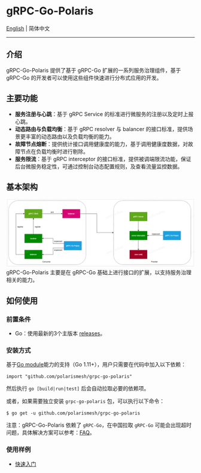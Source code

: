 # gRPC-Go-Polaris

[English](./README.md) | 简体中文 

---

## 介绍

gRPC-Go-Polaris 提供了基于 gRPC-Go 扩展的一系列服务治理组件，基于 gRPC-Go 的开发者可以使用这些组件快速进行分布式应用的开发。

## 主要功能

* **服务注册与心跳**：基于 gRPC Service 的标准进行微服务的注册以及定时上报心跳。
* **动态路由与负载均衡**：基于 gRPC resolver 与 balancer 的接口标准，提供场景更丰富的动态路由以及负载均衡的能力。
* **故障节点熔断**：提供统计接口调用健康度的能力，基于调用健康度数据，对故障节点在负载均衡时进行剔除。
* **服务限流**：基于 gRPC interceptor 的接口标准，提供被调端限流功能，保证后台微服务稳定性，可通过控制台动态配置规则，及查看流量监控数据。

## 基本架构

![arch](doc\arch.png)
gRPC-Go-Polaris 主要是在 gRPC-Go 基础上进行接口的扩展，以支持服务治理相关的能力。

## 如何使用

### 前置条件

- Go：使用最新的3个主版本 [releases](https://go.dev/doc/devel/release)。

### 安装方式

基于[Go module](https://github.com/golang/go/wiki/Modules)能力的支持（Go 1.11+），用户只需要在代码中加入以下依赖：
```
import "github.com/polarismesh/grpc-go-polaris"
```
然后执行 `go [build|run|test]` 后会自动拉取必要的依赖项。

或者，如果需要独立安装 `grpc-go-polaris` 包，可以执行以下命令：

```
$ go get -u github.com/polarismesh/grpc-go-polaris
```

注意：gRPC-Go-Polaris 依赖了 `gRPC-Go`，在中国拉取 `gRPC-Go` 可能会出现超时问题，具体解决方案可以参考：[FAQ](https://github.com/grpc/grpc-go#FAQ)。

### 使用样例

- [快速入门](examples/quickstart/README-zh.md)
